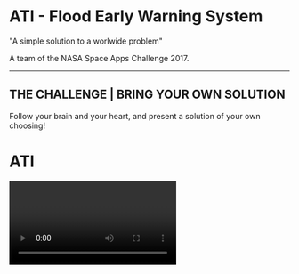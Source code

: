 # ATI - Flood Early Warning System
"A simple solution to a worlwide problem"

A team of the NASA Space Apps Challenge 2017.

---

[//]: # (Image References)
[ATI]: ./ATI%20logo%20copia.png

## THE CHALLENGE | BRING YOUR OWN SOLUTION
Follow your brain and your heart, and present a solution of your own choosing!

# ATI
<video>

### A Flood Early Warning System based on SMS messages

![ATI logo][ATI]

## Mission
This project looks forward to creating a system able to warn people in vulnerable situations on upcoming floods. This allows them to be prepared and act in advance.
We are deeply motivated by the [Sustainable Development Goal (SDG) 1.5, adopted by the United Nations General Assembly](https://sustainabledevelopment.un.org/post2015/transformingourworld).
On our first approach, we focused on the local city of Comodoro Rivadavia, Chubut, Argentina. This choice has been made as it was severely damaged by a huge flood last month. This has repeated over the last years. The topology of the surroundings and the rainfall increase make this a vulnerable city.

## How it works
It's actually pretty simple. The system uses data from The Weather Company and the National Meteorological Service (SMN - Argentina) to run Machine Learning algorithms and forecast of the probability of floods in the next 12 hours. In particular, it takes in measurements of the temperature, barometric pressure, wind direction and speed and clouds shape to make predictions based on an Artificial Intelligence model trained with historical data of the region. When the output probability exceeds a predefined level the system fires an alert. This consists on broadcasting a warning SMS message to every cell phone connected to the antennas near the natural hazard.

## The message
The warning message provides information on shelter locations for people as well as livestock. It also gives critical advice on leaving their belongings at home and are the most dangerous zones:

```
IMMINENT FLOOD ALERT - 95% probability of flood within the next 12hs in your area.

Your nearest evacuation center is located in Av. San Martin 3944. Go to the center ASAP.

Send 1 for more info on how to protect your loved ones and possessions.

- ATI, your flood early warning system.
```

## Resources
- NASA Worldview
- IBM Bluemix / The Weather Company API
- Keras
- Tensorflow
- Python
- Fruits and pizzas
